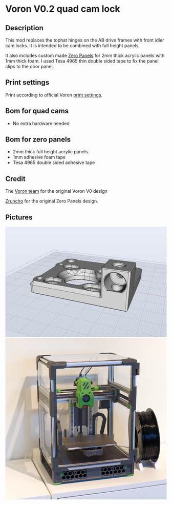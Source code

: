 # Voron V0.2 quad cam lock

## Description
This mod replaces the tophat hinges on the AB drive frames with front idler cam locks. It is intended to be combined with full height panels.

It also includes custom made [Zero Panels](https://github.com/zruncho3d/ZeroPanels) for 2mm thick acrylic panels with 1mm thick foam. I used 
Tesa 4965 thin double sided tape to fix the panel clips to the door panel.

## Print settings
Print according to official Voron [print settings](https://docs.vorondesign.com/sourcing.html#print-settings).

## Bom for quad cams
* No extra hardware needed 

## Bom for zero panels
* 2mm thick full height acrylic panels
* 1mm adhesive foam tape
* Tesa 4965 double sided adhesive tape

## Credit
The [Voron team](https://github.com/VoronDesign/) for the original Voron V0 design

[Zruncho](https://github.com/zruncho3d/) for the original Zero Panels design.

## Pictures
![Cam lock drive frame](Images/cad.png)
![Build](Images/build.jpg)
